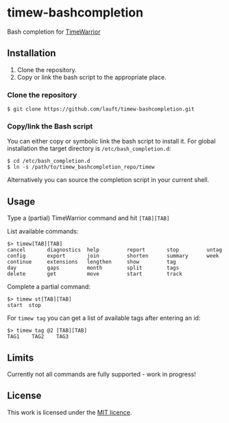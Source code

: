 # timew-bashcompletion

Bash completion for [TimeWarrior](https://www.timewarrior.net)

## Installation

1. Clone the repository.
1. Copy or link the bash script to the appropriate place.

### Clone the repository

```
$ git clone https://github.com/lauft/timew-bashcompletion.git
```

### Copy/link the Bash script

You can either copy or symbolic link the bash script to install it.
For global installation the target directory is `/etc/bash_completion.d`:

```
$ cd /etc/bash_completion.d
$ ln -s /path/to/timew_bashcompletion_repo/timew
```

Alternatively you can source the completion script in your current shell.

## Usage

Type a (partial) TimeWarrior command and hit `[TAB][TAB]`

List available commands:
```
$> timew[TAB][TAB]
cancel       diagnostics  help         report       stop         untag
config       export       join         shorten      summary      week
continue     extensions   lengthen     show         tag
day          gaps         month        split        tags
delete       get          move         start        track
```

Complete a partial command:
```
$> timew st[TAB][TAB]
start  stop
```

For `timew tag` you can get a list of available tags after entering an id:
```
$> timew tag @2 [TAB][TAB]
TAG1    TAG2    TAG3
```

## Limits

Currently not all commands are fully supported - work in progress!

## License

This work is licensed under the [MIT licence](https://opensource.org/licenses/MIT).
